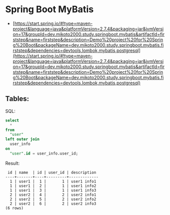 # Spring Boot MyBatis

- [https://start.spring.io/#!type=maven-project&language=java&platformVersion=2.7.4&packaging=jar&jvmVersion=17&groupId=dev.mikoto2000.study.springboot.mybatis&artifactId=firststep&name=firststep&description=Demo%20project%20for%20Spring%20Boot&packageName=dev.mikoto2000.study.springboot.mybatis.firststep&dependencies=devtools,lombok,mybatis,postgresql](https://start.spring.io/#!type=maven-project&language=java&platformVersion=2.7.4&packaging=jar&jvmVersion=17&groupId=dev.mikoto2000.study.springboot.mybatis&artifactId=firststep&name=firststep&description=Demo%20project%20for%20Spring%20Boot&packageName=dev.mikoto2000.study.springboot.mybatis.firststep&dependencies=devtools,lombok,mybatis,postgresql)


## Tables:

SQL:

```sql
select
  *
from
  "user"
left outer join
  user_info
on
  "user".id = user_info.user_id;
```

Result:

```
 id | name  | id | user_id | description
----+-------+----+---------+-------------
  1 | user1 |  1 |       1 | user1 info1
  1 | user1 |  2 |       1 | user1 info2
  1 | user1 |  3 |       1 | user1 info3
  2 | user2 |  4 |       2 | user2 info1
  2 | user2 |  5 |       2 | user2 info2
  2 | user2 |  6 |       2 | user2 info3
(6 rows)
```
